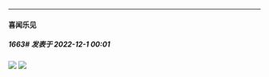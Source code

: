 

*****

####  喜闻乐见  
##### 1663#       发表于 2022-12-1 00:01

<img src="http://tva1.sinaimg.cn/large/732205bcgy1h8nk300mqnj20qs0knqhd.jpg" referrerpolicy="no-referrer">

<img src="http://tva1.sinaimg.cn/large/732205bcgy1h8nk3wzjmfj20ss18vdod.jpg" referrerpolicy="no-referrer">

